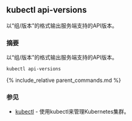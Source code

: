 ---
---

## kubectl api-versions

以“组/版本”的格式输出服务端支持的API版本。

### 摘要


以“组/版本”的格式输出服务端支持的API版本。

```
kubectl api-versions
```

{% include_relative parent_commands.md %}

### 参见

* [kubectl](kubectl.md)	 - 使用kubectl来管理Kubernetes集群。
